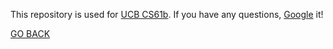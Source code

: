 This repository is used for [UCB CS61b](http://datastructur.es/sp16/).
If you have any questions, [Google](https://www.google.com/) it!

[GO BACK](https://github.com/JayLSU)